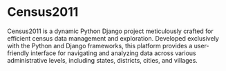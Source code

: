 # Census2011
Census2011 is a dynamic Python Django project meticulously crafted for efficient census data management and exploration. Developed exclusively with the Python and Django frameworks, this platform provides a user-friendly interface for navigating and analyzing data across various administrative levels, including states, districts, cities, and villages.
